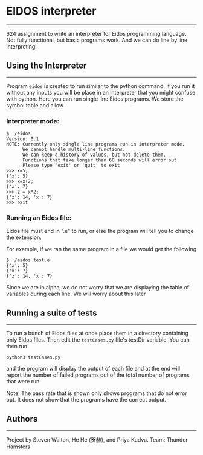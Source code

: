 # EIDOS interpreter
-------------------
624 assignment to write an interpreter for Eidos programming language.
Not fully functional, but basic programs work. And we can do line by line
interpreting!

## Using the Interpreter
-----------------------
Program `eidos` is created to run similar to the python command. If you
run it without any inputs you will be place in an interpreter that you might 
confuse with python. Here you can run single line Eidos programs. We store the 
symbol table and allow 


### Interpreter mode:
```
$ ./eidos
Version: 0.1
NOTE: Currently only single line programs run in interpreter mode.
      We cannot handle multi-line functions.
      We can keep a history of values, but not delete them.
      Functions that take longer than 60 seconds will error out.
      Please type 'exit' or 'quit' to exit
>>> x=5;
{'x': 5}
>>> x=x+2;
{'x': 7}
>>> z = x*2;
{'z': 14, 'x': 7}
>>> exit
```

### Running an Eidos file:
Eidos file must end in ".e" to run, or else the program will tell you to change
the extension.

For example, if we ran the same program in a file we would get the following
```
$ ./eidos test.e
{'x': 5}
{'x': 7}
{'z': 14, 'x': 7}

```
Since we are in alpha, we do not worry that we are displaying the table of 
variables during each line. We will worry about this later

## Running a suite of tests
---------------------------
To run a bunch of Eidos files at once place them in a directory containing only
Eidos files. Then edit the `testCases.py` file's testDir variable. You can then
run
```
python3 testCases.py
```
and the program will display the output of each file and at the end will report
the number of failed programs out of the total number of programs that were run.


Note: The pass rate that is shown only shows programs that do not error out. 
It does not show that the programs have the correct output.

## Authors
---------
Project by Steven Walton, He He (贺赫), and Priya Kudva. Team: Thunder Hamsters
